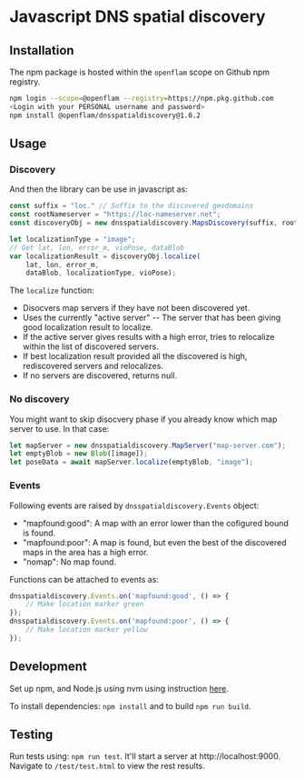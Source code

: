 # Javascript DNS spatial discovery

## Installation
The npm package is hosted within the `openflam` scope on Github npm registry.

```sh
npm login --scope=@openflam --registry=https://npm.pkg.github.com
<Login with your PERSONAL username and password>
npm install @openflam/dnsspatialdiscovery@1.0.2
```

## Usage

### Discovery
And then the library can be use in javascript as:
```javascript
const suffix = "loc." // Suffix to the discovered geodomains
const rootNameserver = "https://loc-nameserver.net";
const discoveryObj = new dnsspatialdiscovery.MapsDiscovery(suffix, rootNameserver);

let localizationType = "image";
// Get lat, lon, error_m, vioPose, dataBlob
var localizationResult = discoveryObj.localize(
    lat, lon, error_m,
    dataBlob, localizationType, vioPose);
```

The `localize` function:
- Disocvers map servers if they have not been discovered yet.
- Uses the currently "active server" -- The server that has been giving good localization result to localize.
- If the active server gives results with a high error, tries to relocalize within the list of discovered servers.
- If best localization result provided all the discovered is high, rediscovered servers and relocalizes.
- If no servers are discovered, returns null.

### No discovery

You might want to skip disocvery phase if you already know which map server to use. In that case:

```js
let mapServer = new dnsspatialdiscovery.MapServer("map-server.com");
let emptyBlob = new Blob([image]);
let poseData = await mapServer.localize(emptyBlob, "image");
```

### Events

Following events are raised by `dnsspatialdiscovery.Events` object:
- "mapfound:good": A map with an error lower than the cofigured bound is found.
- "mapfound:poor": A map is found, but even the best of the discovered maps in the area has a high error.
- "nomap": No map found.

Functions can be attached to events as:
```javascript
dnsspatialdiscovery.Events.on('mapfound:good', () => {
    // Make location marker green
});
dnsspatialdiscovery.Events.on('mapfound:poor', () => {
    // Make location marker yellow
});
```

## Development

Set up npm, and Node.js using nvm using instruction [here](https://nodejs.org/en/download/package-manager). 

To install dependencies: `npm install` and to build `npm run build`.

## Testing

Run tests using: `npm run test`. It'll start a server at http://localhost:9000. Navigate to `/test/test.html` to view the rest results.
